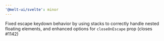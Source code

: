 ```yaml
---
'@melt-ui/svelte': minor
---
```


Fixed escape keydown behavior by using stacks to correctly handle nested floating elements, and enhanced options for `closeOnEscape` prop (closes #1142)
